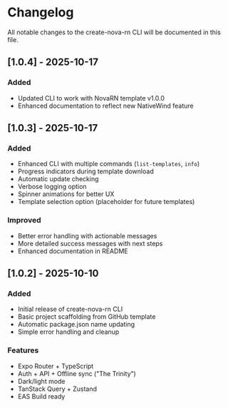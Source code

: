 # Changelog

All notable changes to the create-nova-rn CLI will be documented in this file.

## [1.0.4] - 2025-10-17

### Added
- Updated CLI to work with NovaRN template v1.0.0
- Enhanced documentation to reflect new NativeWind feature

## [1.0.3] - 2025-10-17

### Added
- Enhanced CLI with multiple commands (`list-templates`, `info`)
- Progress indicators during template download
- Automatic update checking
- Verbose logging option
- Spinner animations for better UX
- Template selection option (placeholder for future templates)

### Improved
- Better error handling with actionable messages
- More detailed success messages with next steps
- Enhanced documentation in README

## [1.0.2] - 2025-10-10

### Added
- Initial release of create-nova-rn CLI
- Basic project scaffolding from GitHub template
- Automatic package.json name updating
- Simple error handling and cleanup

### Features
- Expo Router + TypeScript
- Auth + API + Offline sync ("The Trinity")
- Dark/light mode
- TanStack Query + Zustand
- EAS Build ready